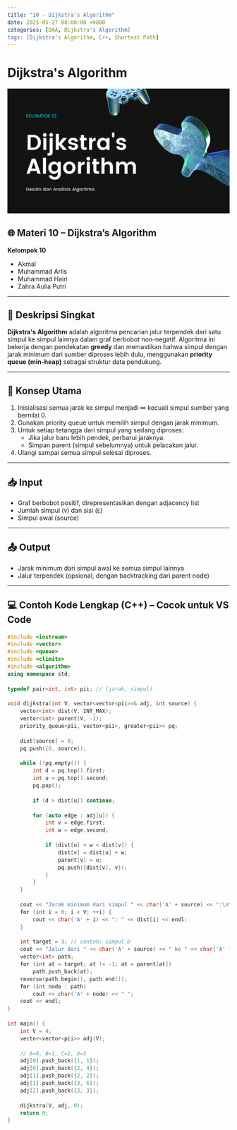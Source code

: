 ```yaml
---
title: "10 - Dijkstra's Algorithm"
date: 2025-05-27 08:00:00 +0800
categories: [DAA, Dijkstra's Algorithm]
tags: [Dijkstra's Algorithm, C++, Shortest Path]
---
```


# Dijkstra's Algorithm
![Shortest Path](/assets/Dijkstra.png)

## 🌐 Materi 10 – Dijkstra’s Algorithm  
**Kelompok 10**  
- Akmal  
- Muhammad Arlis  
- Muhammad Hairi  
- Zahra Aulia Putri  

---

## 📌 Deskripsi Singkat  

**Dijkstra's Algorithm** adalah algoritma pencarian jalur terpendek dari satu simpul ke simpul lainnya dalam graf berbobot non-negatif. Algoritma ini bekerja dengan pendekatan **greedy** dan memastikan bahwa simpul dengan jarak minimum dari sumber diproses lebih dulu, menggunakan **priority queue (min-heap)** sebagai struktur data pendukung.

---

## 🧠 Konsep Utama

1. Inisialisasi semua jarak ke simpul menjadi ∞ kecuali simpul sumber yang bernilai 0.
2. Gunakan priority queue untuk memilih simpul dengan jarak minimum.
3. Untuk setiap tetangga dari simpul yang sedang diproses:
   - Jika jalur baru lebih pendek, perbarui jaraknya.
   - Simpan parent (simpul sebelumnya) untuk pelacakan jalur.
4. Ulangi sampai semua simpul selesai diproses.

---

## 📥 Input

- Graf berbobot positif, direpresentasikan dengan adjacency list  
- Jumlah simpul (`V`) dan sisi (`E`)  
- Simpul awal (source)

---

## 📤 Output

- Jarak minimum dari simpul awal ke semua simpul lainnya  
- Jalur terpendek (opsional, dengan backtracking dari parent node)

---

## 💻 Contoh Kode Lengkap (C++) – Cocok untuk VS Code

```cpp
#include <iostream>
#include <vector>
#include <queue>
#include <climits>
#include <algorithm>
using namespace std;

typedef pair<int, int> pii; // (jarak, simpul)

void dijkstra(int V, vector<vector<pii>>& adj, int source) {
    vector<int> dist(V, INT_MAX);
    vector<int> parent(V, -1);
    priority_queue<pii, vector<pii>, greater<pii>> pq;

    dist[source] = 0;
    pq.push({0, source});

    while (!pq.empty()) {
        int d = pq.top().first;
        int u = pq.top().second;
        pq.pop();

        if (d > dist[u]) continue;

        for (auto edge : adj[u]) {
            int v = edge.first;
            int w = edge.second;

            if (dist[u] + w < dist[v]) {
                dist[v] = dist[u] + w;
                parent[v] = u;
                pq.push({dist[v], v});
            }
        }
    }

    cout << "Jarak minimum dari simpul " << char('A' + source) << ":\n";
    for (int i = 0; i < V; ++i) {
        cout << char('A' + i) << ": " << dist[i] << endl;
    }

    int target = 3; // contoh: simpul D
    cout << "Jalur dari " << char('A' + source) << " ke " << char('A' + target) << ": ";
    vector<int> path;
    for (int at = target; at != -1; at = parent[at])
        path.push_back(at);
    reverse(path.begin(), path.end());
    for (int node : path)
        cout << char('A' + node) << " ";
    cout << endl;
}

int main() {
    int V = 4;
    vector<vector<pii>> adj(V);

    // A=0, B=1, C=2, D=3
    adj[0].push_back({1, 1});
    adj[0].push_back({2, 4});
    adj[1].push_back({2, 2});
    adj[1].push_back({3, 6});
    adj[2].push_back({3, 3});

    dijkstra(V, adj, 0);
    return 0;
}
